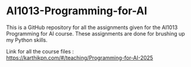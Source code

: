 # AI1013-Programming-for-AI  
This is a GitHub repository for all the assignments given for the AI1013 Programming for AI course. These assignments are done for brushing up my Python skills.

Link for all the course files :  
https://karthikpn.com/#/teaching/Programming-for-AI-2025
